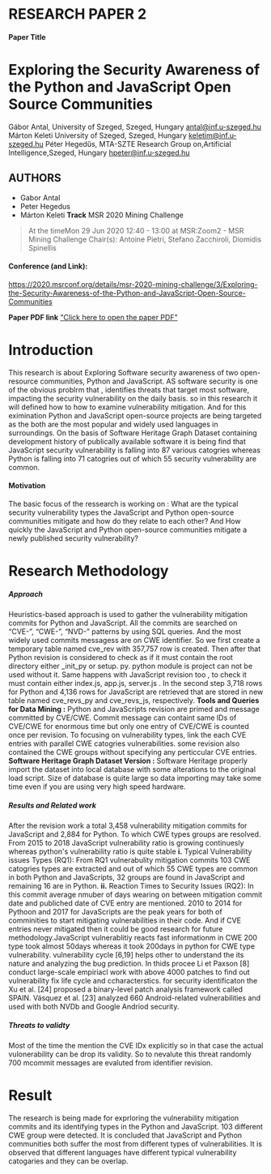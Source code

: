 # RESEARCH PAPER 2
#### Paper Title
# Exploring the Security Awareness of the Python and JavaScript Open Source Communities 
Gábor Antal, University of Szeged, Szeged, Hungary
antal@inf.u-szeged.hu
Márton Keleti University of Szeged, Szeged, Hungary
keletim@inf.u-szeged.hu
Péter Hegedűs, MTA-SZTE Research Group on,Artificial Intelligence,Szeged, Hungary
hpeter@inf.u-szeged.hu

## AUTHORS
+ Gabor Antal
+  Peter Hegedus
+  Márton Keleti
**Track** MSR 2020 Mining Challenge
>At the timeMon 29 Jun 2020 12:40 - 13:00 at MSR:Zoom2 - MSR Mining Challenge Chair(s): Antoine Pietri, Stefano Zacchiroli, Diomidis Spinellis

#### Conference (and Link): 
https://2020.msrconf.org/details/msr-2020-mining-challenge/3/Exploring-the-Security-Awareness-of-the-Python-and-JavaScript-Open-Source-Communities

**Paper PDF link**
["Click here to open the paper PDF"](https://arxiv.org/pdf/2006.13652.pdf )

# Introduction
This research is about Exploring Software security awareness of two open-resource communities, Python and JavaScript. AS software security is one of the obvious problrm that , identifies threats that target most software, impacting the security vulnerability on the daily basis. so in this research it will defined how to how to examine vulnerability mitigation. And for this eximination Python and JavaScript open-source projects are being targeted as the both are the most popular and widely used languages in surroundings. On the basis of Software Heritage Graph Dataset containing development history of publically available software it is being find that JavaScript security vulnerability is falling into 87 various catogries whereas Python is falling into 71 catogries out of which 55 security vulnerability are common.
#### Motivation
The basic focus of the ressearch is working on  : What are the typical security vulnerability types the JavaScript and Python open-source communities mitigate and how do they relate to each other? And How quickly the JavaScript and Python open-source communities mitigate a newly published security vulnerability?

# Research Methodology
##### Approach
Heuristics-based approach is used to gather the vulnerability mitigation commits for Python and JavaScript. All the commits are searched on “CVE-”, “CWE-”, “NVD-” patterns by using SQL queries. And the most widely used commits messagess are on CWE identifier. So we first create a temporary table named cve_rev with 357,757 row is created. Then after that Python revision is considered to check as if it must contain the root directory either _init_py or setup. py. python module is project can not be used without it. Same happens with JavaScript revision too , to check it must contain either index.js, app.js, server.js . In the second step 3,718 rows for Python and 4,136 rows for JavaScript are retrieved that are stored in new table named cve_revs_py and cve_revs_js, respectively.
**Tools and Queries for Data Mining :** Python and JavaScripts revision are primed and message committed by CVE/CWE. Commit message can containt same IDs of CVE/CWE for enormous time but only one entry of CVE/CWE is counted once per revision. To focusing on vulnerability types, link the each CVE entries with parallel CWE catogries vulnerabilities. some revision also contained the CWE groups without specifying any perticcular CVE entries.
**Software Heritage Graph Dataset Version :** Software Heritage properly import the dataset into local database with some alterations to the original load script. Size of database is quite large so data importing may take some time even if you are using very high speed hardware.

##### Results and Related work
After the revision work a total 3,458 vulnerability mitigation commits for JavaScript and 2,884 for Python. To which CWE types groups are resolved. From 2015 to 2018 JavaScript vulnerability ratio is growing continuesly whereas  python's vulnerability ratio is quite stable
**i.** Typical Vulnerability issues Types (RQ1): From RQ1 vulnerabulity mitigation commits 103 CWE catogries types are extracted and out of which 55 CWE types are common in both Python and JavaScripts, 32 groups are found in JavaScript and remaining 16 are in Python.
**ii.** Reaction Times to Security Issues (RQ2): In this commit average nmuber of days wearing on between mitigation commit date and publiched date of CVE entry are mentioned. 2010 to 2014 for Pythoon and 2017 for JavaScripts are the peak years for both of comminities to start mitigating vulnerabilities in their code. And if CVE entries never mitigated then it could be good research for future methodology.JavaScript vulnerablitiy reacts fast informationm in CWE 200 type took almost 50days whereas it took 200days in python for CWE type vulnerability.
vulnerability cycle [6,19] helps other to understand the its nature and analyzing the bug prediction. In thids procee  Li et Paxson [8] conduct large-scale empiriacl work with above 4000 patches to find out vulnerability fix life cycle and ccharacterstics. for security identificaton the Xu et al. [24] proposed a binary-level patch analysis framework called SPAIN. Vásquez et al. [23] analyzed 660 Android-related vulnerabilities
and used with both NVDb and Google Andriod security.
##### Threats to validty
Most of the time the mention the CVE IDx explicitly so in that case the actual vulonerability can be  drop its validity. So to nevalute this threat randomly 700 mcommit messages are evaluted from identifier revision.

# Result
The research is being made for exprloring the vulnerability mitigation commits and its identifying types in the Python and JavaScript. 103 different CWE group were detected. It is concluded that JavaScript and Python communities both suffer the most from different types of vulnerabilities. It is observed that different languages have different typical vulnerability catogaries and they can be overlap.